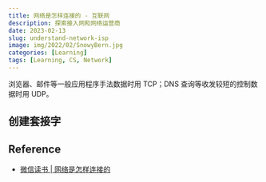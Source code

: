 ```yaml
---
title: 网络是怎样连接的 - 互联网
description: 探索接入网和网络运营商
date: 2023-02-13
slug: understand-network-isp
image: img/2022/02/SnowyBern.jpg
categories: [Learning]
tags: [Learning, CS, Network]
---
```


浏览器、邮件等一般应用程序手法数据时用 TCP；DNS 查询等收发较短的控制数据时用 UDP。

## 创建套接字

## Reference

- [微信读书 | 网络是怎样连接的](https://weread.qq.com/web/reader/6f932ec05dd9eb6f96f14b9kc81322c012c81e728d9d180)
